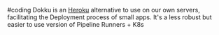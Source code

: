 #coding 
Dokku is an [Heroku](https://www.heroku.com/) alternative to use on our own servers, facilitating the Deployment process of small apps. It's a less robust but easier to use version of Pipeline Runners + K8s